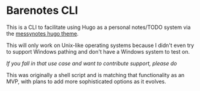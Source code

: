 # Barenotes CLI

This is a CLI to facilitate using Hugo as a personal notes/TODO system via the
[messynotes hugo theme](../).

This will only work on Unix-like operating systems because I didn't even try to
support Windows pathing and don't have a Windows system to test on.

*If you fall in that use case and want to contribute support, please do*

This was originally a shell script and is matching that functionality as an
MVP, with plans to add more sophisticated options as it evolves.
